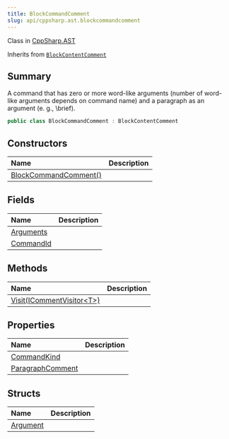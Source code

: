 ```yaml
---
title: BlockCommandComment
slug: api/cppsharp.ast.blockcommandcomment
---
```

Class in [CppSharp.AST](/api/cppsharp/ast)

Inherits from [`BlockContentComment`](/api/cppsharp/ast/blockcontentcomment)

## Summary


A command that has zero or more word-like arguments (number of
word-like arguments depends on command name) and a paragraph as
an argument (e. g., \brief).


```csharp
public class BlockCommandComment : BlockContentComment
```

## Constructors

|Name|Description|
|:---|:---|
|[BlockCommandComment\(\)](/api/cppsharp/ast/blockcommandcomment//ctor)||

## Fields

|Name|Description|
|:---|:---|
|[Arguments](/api/cppsharp/ast/blockcommandcomment/arguments)||
|[CommandId](/api/cppsharp/ast/blockcommandcomment/commandid)||

## Methods

|Name|Description|
|:---|:---|
|[Visit\(ICommentVisitor\<T\>\)](/api/cppsharp/ast/blockcommandcomment/visit)||

## Properties

|Name|Description|
|:---|:---|
|[CommandKind](/api/cppsharp/ast/blockcommandcomment/commandkind)||
|[ParagraphComment](/api/cppsharp/ast/blockcommandcomment/paragraphcomment)||

## Structs

|Name|Description|
|:---|:---|
|[Argument](/api/cppsharp/ast/blockcommandcomment/argument)||

